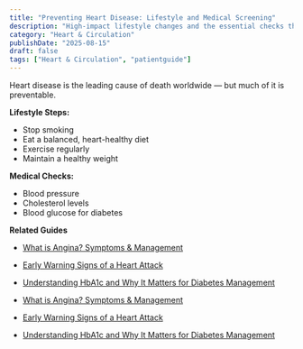 ```yaml
---
title: "Preventing Heart Disease: Lifestyle and Medical Screening"
description: "High‑impact lifestyle changes and the essential checks that cut your long‑term risk."
category: "Heart & Circulation"
publishDate: "2025-08-15"
draft: false
tags: ["Heart & Circulation", "patientguide"]
---
```


Heart disease is the leading cause of death worldwide — but much of it is preventable.

**Lifestyle Steps:**
- Stop smoking
- Eat a balanced, heart-healthy diet
- Exercise regularly
- Maintain a healthy weight

**Medical Checks:**
- Blood pressure
- Cholesterol levels
- Blood glucose for diabetes

**Related Guides**
- [What is Angina? Symptoms & Management](/guides/angina-symptoms-management/)
- [Early Warning Signs of a Heart Attack](/guides/early-warning-signs-of-a-heart-attack/)
- [Understanding HbA1c and Why It Matters for Diabetes Management](/guides/understanding-hba1c-and-why-it-matters-for-diabetes-management/)

- [What is Angina? Symptoms & Management](#)
- [Early Warning Signs of a Heart Attack](#)
- [Understanding HbA1c and Why It Matters for Diabetes Management](#)
